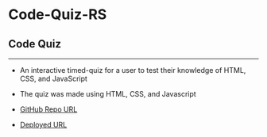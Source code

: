 # Code-Quiz-RS

## Code Quiz

---

- An interactive timed-quiz for a user to test their knowledge of HTML, CSS, and JavaScript
- The quiz was made using HTML, CSS, and Javascript

- [GitHub Repo URL](https://github.com/Rudys212)

- [Deployed URL](https://rudys212.github.io/Code-Quiz-RS/)

